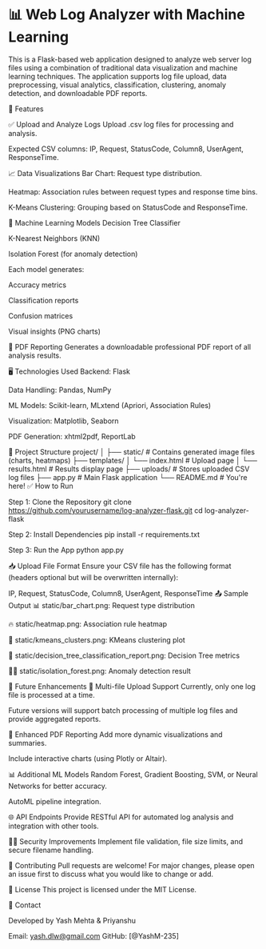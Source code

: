 
# 📊 Web Log Analyzer with Machine Learning
This is a Flask-based web application designed to analyze web server log files using a combination of traditional data visualization and machine learning techniques. The application supports log file upload, data preprocessing, visual analytics, classification, clustering, anomaly detection, and downloadable PDF reports.

🚀 Features

✅ Upload and Analyze Logs
Upload .csv log files for processing and analysis.

Expected CSV columns: IP, Request, StatusCode, Column8, UserAgent, ResponseTime.

📈 Data Visualizations
Bar Chart: Request type distribution.

Heatmap: Association rules between request types and response time bins.

K-Means Clustering: Grouping based on StatusCode and ResponseTime.

🧠 Machine Learning Models
Decision Tree Classifier

K-Nearest Neighbors (KNN)

Isolation Forest (for anomaly detection)

Each model generates:

Accuracy metrics

Classification reports

Confusion matrices

Visual insights (PNG charts)

📄 PDF Reporting
Generates a downloadable professional PDF report of all analysis results.

🖥️ Technologies Used
Backend: Flask

Data Handling: Pandas, NumPy

ML Models: Scikit-learn, MLxtend (Apriori, Association Rules)

Visualization: Matplotlib, Seaborn

PDF Generation: xhtml2pdf, ReportLab

📂 Project Structure
project/
│
├── static/                     # Contains generated image files (charts, heatmaps)
├── templates/
│   └── index.html              # Upload page
│   └── results.html            # Results display page
├── uploads/                    # Stores uploaded CSV log files
├── app.py                      # Main Flask application
└── README.md                   # You're here!
✅ How to Run

Step 1: Clone the Repository
git clone https://github.com/yourusername/log-analyzer-flask.git
cd log-analyzer-flask

Step 2: Install Dependencies    pip install -r requirements.txt

Step 3: Run the App     python app.py

📥 Upload File Format
Ensure your CSV file has the following format (headers optional but will be overwritten internally):

IP, Request, StatusCode, Column8, UserAgent, ResponseTime
📤 Sample Output
📊 static/bar_chart.png: Request type distribution

🔥 static/heatmap.png: Association rule heatmap

🎯 static/kmeans_clusters.png: KMeans clustering plot

🧠 static/decision_tree_classification_report.png: Decision Tree metrics

🕵️‍♀️ static/isolation_forest.png: Anomaly detection result

📌 Future Enhancements
📁 Multi-file Upload Support
Currently, only one log file is processed at a time.

Future versions will support batch processing of multiple log files and provide aggregated reports.

🧾 Enhanced PDF Reporting
Add more dynamic visualizations and summaries.

Include interactive charts (using Plotly or Altair).

📊 Additional ML Models
Random Forest, Gradient Boosting, SVM, or Neural Networks for better accuracy.

AutoML pipeline integration.

🌐 API Endpoints
Provide RESTful API for automated log analysis and integration with other tools.

🕵️‍♂️ Security Improvements
Implement file validation, file size limits, and secure filename handling.

🤝 Contributing
Pull requests are welcome! For major changes, please open an issue first to discuss what you would like to change or add.

📜 License
This project is licensed under the MIT License.

📧 Contact

Developed by Yash Mehta & Priyanshu

Email: yash.dlw@gmail.com
GitHub: [@YashM-235]
